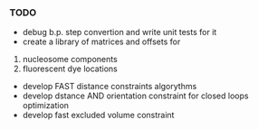 ### TODO
* debug b.p. step convertion and write unit tests for it
* create a library of matrices and offsets for
1. nucleosome components 
2. fluorescent dye locations
* develop FAST distance constraints algorythms
* develop dstance AND orientation constraint for closed loops optimization
* develop fast excluded volume constraint
